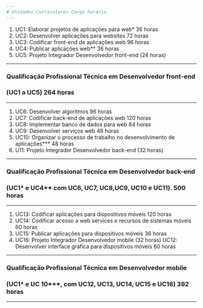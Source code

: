 ```yaml
---
# Unidades Curriculares	Carga horária
---
```

1. UC1: Elaborar projetos de aplicações para web*	36 horas
2. UC2: Desenvolver aplicações para websites	72 horas
3. UC3: Codificar front-end de aplicações web	96 horas
4. UC4: Publicar aplicações web**	36 horas
5. UC5: Projeto Integrador Desenvolvedor front-end (24 horas)
---
### Qualificação Profissional Técnica em Desenvolvedor front-end
### (UC1 a UC5) 264 horas
---
1. UC6: Desenvolver algoritmos	96 horas
2. UC7: Codificar back-end de aplicações web	120 horas
3. UC8: Implementar banco de dados para web	84 horas
4. UC9: Desenvolver serviços web	48 horas
5. UC10: Organizar o processo de trabalho no desenvolvimento de aplicações***	48 horas
6. U11: Projeto Integrador Desenvolvedor back-end (32 horas)
---
### Qualificação Profissional Técnica em Desenvolvedor back-end
### (UC1* e UC4** com UC6, UC7, UC8,UC9, UC10 e UC11).	500 horas
---
1. UC13: Codificar aplicações para dispositivos móveis	120 horas
2. UC14: Codificar acesso a web services e recursos de sistemas móveis	60 horas
3. UC15: Publicar aplicações para dispositivos móveis	36 horas
4. UC16: Projeto Integrador Desenvolvedor mobile (32 horas)	UC12: Desenvolver interface gráfica para dispositivos móveis	60 horas
---
### Qualificação Profissional Técnica em Desenvolvedor mobile
### (UC1* e UC 10***, com UC12, UC13, UC14, UC15 e UC16)	392 horas
---

